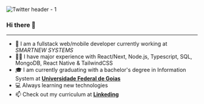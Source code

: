 ![Twitter header - 1](https://github.com/john0x01/john0x01/assets/78546581/d79008dd-1a48-4b58-8f0c-33421ca217b9)

### Hi there 👋
<hr />


- 🔭 I am a fullstack web/mobile developer currently working at _SMARTNEW SYSTEMS_
- 👨‍💻 I have major experience with React/Next, Node.js, Typescript, SQL, MongoDB, React Native & TailwindCSS
- 🎓 I am currently graduating with a bachelor's degree in Information System at <a href="https://ufg.br"><strong>Universidade Federal de Goias</strong></a>
- 💻 Always learning new technologies
- 📫 Check out my curriculum at <a href="https://www.linkedin.com/in/joaorochame/"><strong>Linkeding</strong></a>
